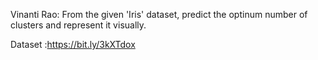Vinanti Rao: From the given 'Iris' dataset, predict the optinum number of clusters and represent it visually.

Dataset :https://bit.ly/3kXTdox
